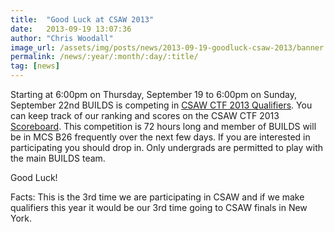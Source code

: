 ```yaml
---
title:  "Good Luck at CSAW 2013"
date:   2013-09-19 13:07:36
author: "Chris Woodall"
image_url: /assets/img/posts/news/2013-09-19-goodluck-csaw-2013/banner.jpg
permalink: /news/:year/:month/:day/:title/
tag: [news]
---
```


Starting at 6:00pm on Thursday, September 19 to 6:00pm on Sunday, September 22nd BUILDS
is competing in [CSAW CTF 2013 Qualifiers](https://ctf.isis.poly.edu/). You can keep
track of our ranking and scores on the CSAW CTF 2013 [Scoreboard](https://ctf.isis.poly.edu/scoreboard/).
This competition is 72 hours long and member of BUILDS will be in MCS B26 frequently
over the next few days. If you are interested in participating you should drop in.
Only undergrads are permitted to play with the main BUILDS team.

Good Luck!

<!-- more -->

Facts: This is the 3rd time we are participating in CSAW and if we make qualifiers this
year it would be our 3rd time going to CSAW finals in New York.
